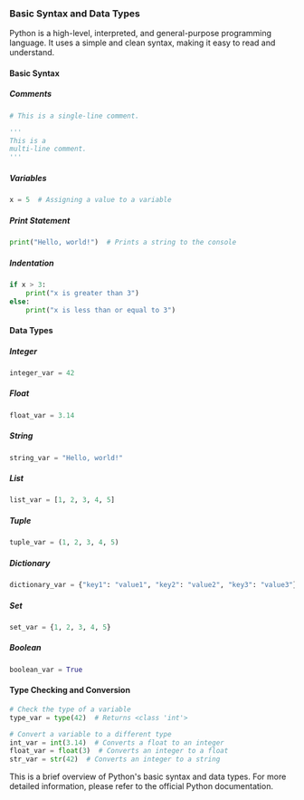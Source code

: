 ### Basic Syntax and Data Types

Python is a high-level, interpreted, and general-purpose programming language. It uses a simple and clean syntax, making it easy to read and understand.

#### Basic Syntax

##### Comments

```python
# This is a single-line comment.

'''
This is a
multi-line comment.
'''
```

##### Variables

```python
x = 5  # Assigning a value to a variable
```

##### Print Statement

```python
print("Hello, world!")  # Prints a string to the console
```

##### Indentation

```python
if x > 3:
    print("x is greater than 3")
else:
    print("x is less than or equal to 3")
```

#### Data Types

##### Integer

```python
integer_var = 42
```

##### Float

```python
float_var = 3.14
```

##### String

```python
string_var = "Hello, world!"
```

##### List

```python
list_var = [1, 2, 3, 4, 5]
```

##### Tuple

```python
tuple_var = (1, 2, 3, 4, 5)
```

##### Dictionary

```python
dictionary_var = {"key1": "value1", "key2": "value2", "key3": "value3"}
```

##### Set

```python
set_var = {1, 2, 3, 4, 5}
```

##### Boolean

```python
boolean_var = True
```

#### Type Checking and Conversion

```python
# Check the type of a variable
type_var = type(42)  # Returns <class 'int'>

# Convert a variable to a different type
int_var = int(3.14)  # Converts a float to an integer
float_var = float(3)  # Converts an integer to a float
str_var = str(42)  # Converts an integer to a string
```

This is a brief overview of Python's basic syntax and data types. For more detailed information, please refer to the official Python documentation.
